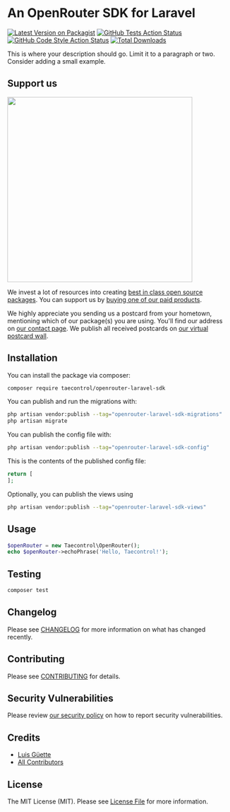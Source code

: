 # An OpenRouter SDK for Laravel

[![Latest Version on Packagist](https://img.shields.io/packagist/v/taecontrol/openrouter-laravel-sdk.svg?style=flat-square)](https://packagist.org/packages/taecontrol/openrouter-laravel-sdk)
[![GitHub Tests Action Status](https://img.shields.io/github/actions/workflow/status/taecontrol/openrouter-laravel-sdk/run-tests.yml?branch=main&label=tests&style=flat-square)](https://github.com/taecontrol/openrouter-laravel-sdk/actions?query=workflow%3Arun-tests+branch%3Amain)
[![GitHub Code Style Action Status](https://img.shields.io/github/actions/workflow/status/taecontrol/openrouter-laravel-sdk/fix-php-code-style-issues.yml?branch=main&label=code%20style&style=flat-square)](https://github.com/taecontrol/openrouter-laravel-sdk/actions?query=workflow%3A"Fix+PHP+code+style+issues"+branch%3Amain)
[![Total Downloads](https://img.shields.io/packagist/dt/taecontrol/openrouter-laravel-sdk.svg?style=flat-square)](https://packagist.org/packages/taecontrol/openrouter-laravel-sdk)

This is where your description should go. Limit it to a paragraph or two. Consider adding a small example.

## Support us

[<img src="https://github-ads.s3.eu-central-1.amazonaws.com/openrouter-laravel-sdk.jpg?t=1" width="419px" />](https://spatie.be/github-ad-click/openrouter-laravel-sdk)

We invest a lot of resources into creating [best in class open source packages](https://spatie.be/open-source). You can support us by [buying one of our paid products](https://spatie.be/open-source/support-us).

We highly appreciate you sending us a postcard from your hometown, mentioning which of our package(s) you are using. You'll find our address on [our contact page](https://spatie.be/about-us). We publish all received postcards on [our virtual postcard wall](https://spatie.be/open-source/postcards).

## Installation

You can install the package via composer:

```bash
composer require taecontrol/openrouter-laravel-sdk
```

You can publish and run the migrations with:

```bash
php artisan vendor:publish --tag="openrouter-laravel-sdk-migrations"
php artisan migrate
```

You can publish the config file with:

```bash
php artisan vendor:publish --tag="openrouter-laravel-sdk-config"
```

This is the contents of the published config file:

```php
return [
];
```

Optionally, you can publish the views using

```bash
php artisan vendor:publish --tag="openrouter-laravel-sdk-views"
```

## Usage

```php
$openRouter = new Taecontrol\OpenRouter();
echo $openRouter->echoPhrase('Hello, Taecontrol!');
```

## Testing

```bash
composer test
```

## Changelog

Please see [CHANGELOG](CHANGELOG.md) for more information on what has changed recently.

## Contributing

Please see [CONTRIBUTING](CONTRIBUTING.md) for details.

## Security Vulnerabilities

Please review [our security policy](../../security/policy) on how to report security vulnerabilities.

## Credits

- [Luis Güette](https://github.com/taecontrol)
- [All Contributors](../../contributors)

## License

The MIT License (MIT). Please see [License File](LICENSE.md) for more information.
